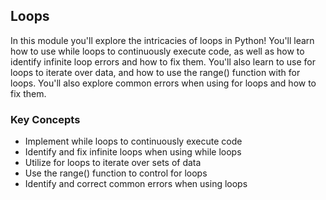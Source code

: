 ## Loops

In this module you'll explore the intricacies of loops in Python! You'll learn how to use while loops to continuously execute code, as well as how to identify infinite loop errors and how to fix them. You'll also learn to use for loops to iterate over data, and how to use the range() function with for loops. You'll also explore common errors when using for loops and how to fix them.

### Key Concepts

* Implement while loops to continuously execute code
* Identify and fix infinite loops when using while loops
* Utilize for loops to iterate over sets of data
* Use the range() function to control for loops
* Identify and correct common errors when using loops